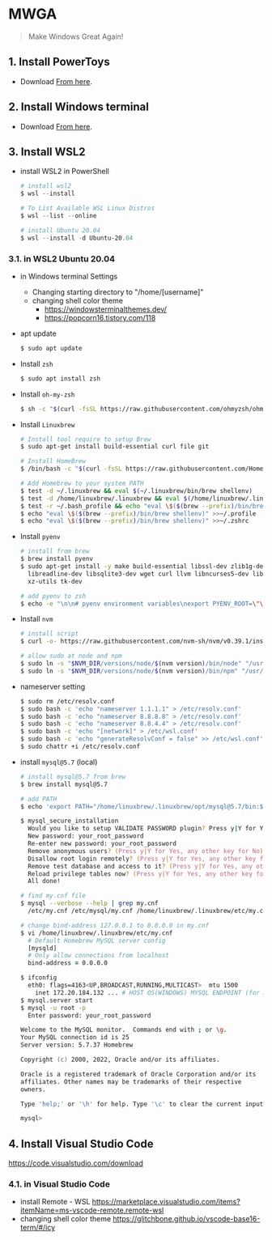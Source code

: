 # MWGA
> Make Windows Great Again!

## 1. Install PowerToys
- Download [From here](https://github.com/microsoft/PowerToys/releases).

## 2. Install Windows terminal
- Download [From here](https://www.microsoft.com/ko-kr/p/windows-terminal/9n0dx20hk701?rtc=1&activetab=pivot:overviewtab).

## 3. Install WSL2
- install WSL2 in PowerShell
  ```PowerShell
  # install wsl2
  $ wsl --install

  # To List Available WSL Linux Distros
  $ wsl --list --online

  # install Ubuntu 20.04
  $ wsl --install -d Ubuntu-20.04
  ```
### 3.1. in WSL2 Ubuntu 20.04
  - in Windows terminal Settings 
    - Changing starting directory to "/home/[username]" 
    - changing shell color theme
      - https://windowsterminalthemes.dev/
      - https://popcorn16.tistory.com/118


  - apt update
    ```bash
    $ sudo apt update
    ```
  - Install `zsh`
    ```zsh
    $ sudo apt install zsh
    ```
  - Install `oh-my-zsh`
    ```zsh
    $ sh -c "$(curl -fsSL https://raw.githubusercontent.com/ohmyzsh/ohmyzsh/master/tools/install.sh)"
    ```
  - Install `Linuxbrew`
    ```zsh    
    # Install tool require to setup Brew 
    $ sudo apt-get install build-essential curl file git
    
    # Install HomeBrew
    $ /bin/bash -c "$(curl -fsSL https://raw.githubusercontent.com/Homebrew/install/master/install.sh)"
    
    # Add Homebrew to your system PATH
    $ test -d ~/.linuxbrew && eval $(~/.linuxbrew/bin/brew shellenv)
    $ test -d /home/linuxbrew/.linuxbrew && eval $(/home/linuxbrew/.linuxbrew/bin/brew shellenv)
    $ test -r ~/.bash_profile && echo "eval \$($(brew --prefix)/bin/brew shellenv)" >>~/.bash_profile
    $ echo "eval \$($(brew --prefix)/bin/brew shellenv)" >>~/.profile
    $ echo "eval \$($(brew --prefix)/bin/brew shellenv)" >>~/.zshrc
    ```
  - Install `pyenv`
    ```zsh
    # install from brew
    $ brew install pyenv
    $ sudo apt-get install -y make build-essential libssl-dev zlib1g-dev libbz2-dev \
      libreadline-dev libsqlite3-dev wget curl llvm libncurses5-dev libncursesw5-dev \
      xz-utils tk-dev
    
    # add pyenv to zsh
    $ echo -e "\n\n# pyenv environment variables\nexport PYENV_ROOT=\"\$HOME/.pyenv\"\nexport PATH=\"\$PYENV_ROOT/bin:\$PATH\"\n\n# pyenv initialization\nif command -v pyenv 1>/dev/null 2>&1; then\n  eval \"\$(pyenv init --path)\"\nfi\n\n" >> ~/.zshrc
    ```
  - Install `nvm`
    ```zsh
    # install script
    $ curl -o- https://raw.githubusercontent.com/nvm-sh/nvm/v0.39.1/install.sh | bash
    
    # allow sudo at node and npm
    $ sudo ln -s "$NVM_DIR/versions/node/$(nvm version)/bin/node" "/usr/local/bin/node"
    $ sudo ln -s "$NVM_DIR/versions/node/$(nvm version)/bin/npm" "/usr/local/bin/npm"
    ```
  - nameserver setting
    ```zsh
    $ sudo rm /etc/resolv.conf
    $ sudo bash -c 'echo "nameserver 1.1.1.1" > /etc/resolv.conf'
    $ sudo bash -c 'echo "nameserver 8.8.8.8" > /etc/resolv.conf'
    $ sudo bash -c 'echo "nameserver 8.8.4.4" > /etc/resolv.conf'
    $ sudo bash -c 'echo "[network]" > /etc/wsl.conf'
    $ sudo bash -c 'echo "generateResolvConf = false" >> /etc/wsl.conf'
    $ sudo chattr +i /etc/resolv.conf
    ```
  - install `mysql@5.7` (local)
    ```zsh
    # install mysql@5.7 from brew
    $ brew install mysql@5.7
    
    # add PATH
    $ echo 'export PATH="/home/linuxbrew/.linuxbrew/opt/mysql@5.7/bin:$PATH"' >> ~/.zshrc
    
    $ mysql_secure_installation
      Would you like to setup VALIDATE PASSWORD plugin? Press y|Y for Yes, any other key for No: n
      New password: your_root_password
      Re-enter new password: your_root_password
      Remove anonymous users? (Press y|Y for Yes, any other key for No) : y
      Disallow root login remotely? (Press y|Y for Yes, any other key for No) : y
      Remove test database and access to it? (Press y|Y for Yes, any other key for No) : n
      Reload privilege tables now? (Press y|Y for Yes, any other key for No) : y
      All done!
    
    # find my.cnf file
    $ mysql --verbose --help | grep my.cnf
      /etc/my.cnf /etc/mysql/my.cnf /home/linuxbrew/.linuxbrew/etc/my.cnf ~/.my.cnf
    
    # change bind-address 127.0.0.1 to 0.0.0.0 in my.cnf
    $ vi /home/linuxbrew/.linuxbrew/etc/my.cnf
      # Default Homebrew MySQL server config
      [mysqld]
      # Only allow connections from localhost
      bind-address = 0.0.0.0
    
    $ ifconfig
      eth0: flags=4163<UP,BROADCAST,RUNNING,MULTICAST>  mtu 1500
        inet 172.20.184.132 ... # HOST OS(WINDOWS) MYSQL ENDPOINT (for Mysql Workbench)
    $ mysql.server start
    $ mysql -u root -p
      Enter password: your_root_password
    
    Welcome to the MySQL monitor.  Commands end with ; or \g.
    Your MySQL connection id is 25
    Server version: 5.7.37 Homebrew

    Copyright (c) 2000, 2022, Oracle and/or its affiliates.

    Oracle is a registered trademark of Oracle Corporation and/or its
    affiliates. Other names may be trademarks of their respective
    owners.

    Type 'help;' or '\h' for help. Type '\c' to clear the current input statement.

    mysql>
    ```
## 4. Install Visual Studio Code
https://code.visualstudio.com/download
### 4.1. in Visual Studio Code
- install Remote - WSL https://marketplace.visualstudio.com/items?itemName=ms-vscode-remote.remote-wsl
- changing shell color theme https://glitchbone.github.io/vscode-base16-term/#/icy
